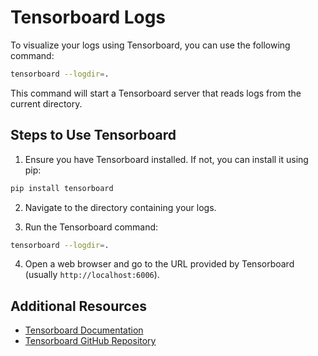 # Tensorboard Logs

To visualize your logs using Tensorboard, you can use the following command:

```bash
tensorboard --logdir=.
```

This command will start a Tensorboard server that reads logs from the current directory.

## Steps to Use Tensorboard

1. Ensure you have Tensorboard installed. If not, you can install it using pip:
  ```bash
  pip install tensorboard
  ```

2. Navigate to the directory containing your logs.

3. Run the Tensorboard command:
  ```bash
  tensorboard --logdir=.
  ```

4. Open a web browser and go to the URL provided by Tensorboard (usually `http://localhost:6006`).

## Additional Resources

- [Tensorboard Documentation](https://www.tensorflow.org/tensorboard)
- [Tensorboard GitHub Repository](https://github.com/tensorflow/tensorboard)